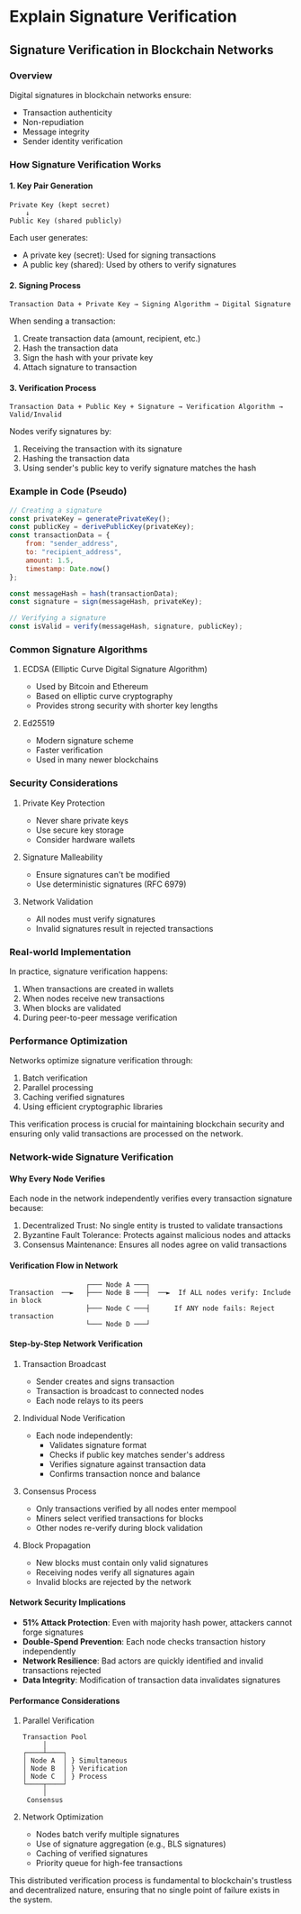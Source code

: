 # Explain Signature Verification
## Signature Verification in Blockchain Networks

### Overview
Digital signatures in blockchain networks ensure:
- Transaction authenticity
- Non-repudiation
- Message integrity
- Sender identity verification

### How Signature Verification Works

#### 1. Key Pair Generation
```
Private Key (kept secret)
    ↓
Public Key (shared publicly)
```

Each user generates:
- A private key (secret): Used for signing transactions
- A public key (shared): Used by others to verify signatures

#### 2. Signing Process
```
Transaction Data + Private Key → Signing Algorithm → Digital Signature
```

When sending a transaction:
1. Create transaction data (amount, recipient, etc.)
2. Hash the transaction data
3. Sign the hash with your private key
4. Attach signature to transaction

#### 3. Verification Process
```
Transaction Data + Public Key + Signature → Verification Algorithm → Valid/Invalid
```

Nodes verify signatures by:
1. Receiving the transaction with its signature
2. Hashing the transaction data
3. Using sender's public key to verify signature matches the hash

### Example in Code (Pseudo)
```javascript
// Creating a signature
const privateKey = generatePrivateKey();
const publicKey = derivePublicKey(privateKey);
const transactionData = {
    from: "sender_address",
    to: "recipient_address",
    amount: 1.5,
    timestamp: Date.now()
};

const messageHash = hash(transactionData);
const signature = sign(messageHash, privateKey);

// Verifying a signature
const isValid = verify(messageHash, signature, publicKey);
```

### Common Signature Algorithms
1. ECDSA (Elliptic Curve Digital Signature Algorithm)
   - Used by Bitcoin and Ethereum
   - Based on elliptic curve cryptography
   - Provides strong security with shorter key lengths

2. Ed25519
   - Modern signature scheme
   - Faster verification
   - Used in many newer blockchains

### Security Considerations
1. Private Key Protection
   - Never share private keys
   - Use secure key storage
   - Consider hardware wallets

2. Signature Malleability
   - Ensure signatures can't be modified
   - Use deterministic signatures (RFC 6979)

3. Network Validation
   - All nodes must verify signatures
   - Invalid signatures result in rejected transactions

### Real-world Implementation
In practice, signature verification happens:
1. When transactions are created in wallets
2. When nodes receive new transactions
3. When blocks are validated
4. During peer-to-peer message verification

### Performance Optimization
Networks optimize signature verification through:
1. Batch verification
2. Parallel processing
3. Caching verified signatures
4. Using efficient cryptographic libraries

This verification process is crucial for maintaining blockchain security and ensuring only valid transactions are processed on the network.

### Network-wide Signature Verification

#### Why Every Node Verifies
Each node in the network independently verifies every transaction signature because:
1. Decentralized Trust: No single entity is trusted to validate transactions
2. Byzantine Fault Tolerance: Protects against malicious nodes and attacks
3. Consensus Maintenance: Ensures all nodes agree on valid transactions

#### Verification Flow in Network
```
                   ┌─── Node A ───┐
Transaction  ──►   ├─── Node B ───┤  ──►  If ALL nodes verify: Include in block
                   ├─── Node C ───┤      If ANY node fails: Reject transaction
                   └─── Node D ───┘
```

#### Step-by-Step Network Verification
1. Transaction Broadcast
   - Sender creates and signs transaction
   - Transaction is broadcast to connected nodes
   - Each node relays to its peers

2. Individual Node Verification
   - Each node independently:
     * Validates signature format
     * Checks if public key matches sender's address
     * Verifies signature against transaction data
     * Confirms transaction nonce and balance

3. Consensus Process
   - Only transactions verified by all nodes enter mempool
   - Miners select verified transactions for blocks
   - Other nodes re-verify during block validation

4. Block Propagation
   - New blocks must contain only valid signatures
   - Receiving nodes verify all signatures again
   - Invalid blocks are rejected by the network

#### Network Security Implications
- **51% Attack Protection**: Even with majority hash power, attackers cannot forge signatures
- **Double-Spend Prevention**: Each node checks transaction history independently
- **Network Resilience**: Bad actors are quickly identified and invalid transactions rejected
- **Data Integrity**: Modification of transaction data invalidates signatures

#### Performance Considerations
1. Parallel Verification
   ```
   Transaction Pool
        │
   ┌────┴────┐
   │ Node A  │ } Simultaneous
   │ Node B  │ } Verification
   │ Node C  │ } Process
   └────┬────┘
        │
    Consensus
   ```

2. Network Optimization
   - Nodes batch verify multiple signatures
   - Use of signature aggregation (e.g., BLS signatures)
   - Caching of verified signatures
   - Priority queue for high-fee transactions

This distributed verification process is fundamental to blockchain's trustless and decentralized nature, ensuring that no single point of failure exists in the system.
